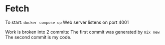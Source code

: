 # Fetch

To start:
`docker compose up`
Web server listens on port 4001

Work is broken into 2 commits:
The first commit was generated by `mix new`
The second commit is my code.
